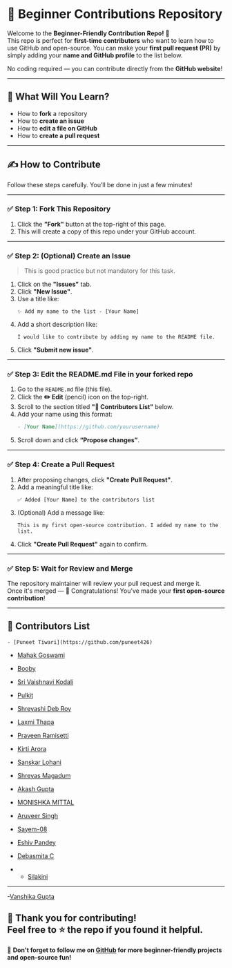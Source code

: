 # 🚀 Beginner Contributions Repository

Welcome to the **Beginner-Friendly Contribution Repo!** 👋  
This repo is perfect for **first-time contributors** who want to learn how to use GitHub and open-source. You can make your **first pull request (PR)** by simply adding your **name and GitHub profile** to the list below.

No coding required — you can contribute directly from the **GitHub website**!

---

## 🧠 What Will You Learn?

- How to **fork** a repository
- How to **create an issue**
- How to **edit a file on GitHub**
- How to **create a pull request**

---

## ✍️ How to Contribute

Follow these steps carefully. You’ll be done in just a few minutes!

---

### ✅ Step 1: Fork This Repository

1. Click the **"Fork"** button at the top-right of this page.
2. This will create a copy of this repo under your GitHub account.

---

### ✅ Step 2: (Optional) Create an Issue

> This is good practice but not mandatory for this task.

1. Click on the **"Issues"** tab.
2. Click **"New Issue"**.
3. Use a title like:
   ```
   ✨ Add my name to the list - [Your Name]
   ```
4. Add a short description like:
   ```
   I would like to contribute by adding my name to the README file.
   ```
5. Click **"Submit new issue"**.

---

### ✅ Step 3: Edit the README.md File in your forked repo

1. Go to the `README.md` file (this file).
2. Click the **✏️ Edit** (pencil) icon on the top-right.
3. Scroll to the section titled **"💬 Contributors List"** below.
4. Add your name using this format:
   ```markdown
   - [Your Name](https://github.com/yourusername)
   ```
5. Scroll down and click **“Propose changes”**.

---

### ✅ Step 4: Create a Pull Request

1. After proposing changes, click **"Create Pull Request"**.
2. Add a meaningful title like:
   ```
   ✅ Added [Your Name] to the contributors list
   ```
3. (Optional) Add a message like:
   ```
   This is my first open-source contribution. I added my name to the list.
   ```
4. Click **"Create Pull Request"** again to confirm.

---

### ✅ Step 5: Wait for Review and Merge

The repository maintainer will review your pull request and merge it.  
Once it's merged — 🎉 Congratulations! You’ve made your **first open-source contribution**!

---

## 💬 Contributors List

```
- [Puneet Tiwari](https://github.com/puneet426)
```
- [Mahak Goswami](https://github.com/Mahak0747)
- [Booby](https://github.com/ghosttrozan)

- [Sri Vaishnavi Kodali](https://github.com/vaishnavikodali113/GSSOC)

- [Pulkit](https://github.com/pt-78190)
- [Shreyashi Deb Roy](https://github.com/SHREYASHIKLS28)

- [Laxmi Thapa](https://github.com/laxmithapas)

- [Praveen Ramisetti](https://github.com/Praveenramisetti76)

- [Kirti Arora](https://github.com/Kirti-1)

- [Sanskar Lohani](https://github.com/sanskarlohani)
- [Shreyas Magadum](https://github.com/shreyas1103)
  
- [Akash Gupta](https://github.com/Akash-Gupta-git)
- [MONISHKA MITTAL](https://github.com/MONISHKA1607)

- [Aruveer Singh](https://github.com/Aruveer)
- [Sayem-08](https://github.com/Sayem-08)
- [Eshiv Pandey](https://github.com/Eshiv-Pandey)
- [Debasmita C](https://github.com/debasmitaas)

- - [Silakini](https://github.com/silakini3116)


---
-[Vanshika Gupta](https://github.com/Gupta-Vanshika)




👏 **Thank you for contributing!**  
Feel free to ⭐ the repo if you found it helpful.
---
🔔 **Don't forget to follow me on [GitHub](https://github.com/puneet426) for more beginner-friendly projects and open-source fun!**
